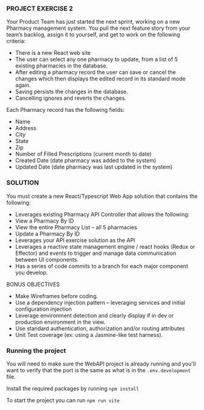 ### PROJECT EXERCISE 2
Your Product Team has just started the next sprint, working on a new Pharmacy management system.
You pull the next feature story from your team’s backlog, assign it to yourself, and get to work on the following criteria:
*	There is a new React web site
*	The user can select any one pharmacy to update, from a list of 5 existing pharmacies in the database.
*	After editing a pharmacy record the user can save or cancel the changes which then displays the edited record in its standard mode again.
*	Saving persists the changes in the database. 
*	Cancelling ignores and reverts the changes. 
 

 Each Pharmacy record has the following fields:

*	Name
* Address
*	City
*	State
*	Zip
*	Number of Filled Prescriptions (current month to date)
*	Created Date (date pharmacy was added to the system)
*	Updated Date (date pharmacy was last updated in the system)

### SOLUTION
You must create a new React/Typescript Web App solution that contains the following:
*	Leverages existing Pharmacy API Controller that allows the following:
  *	View a Pharmacy By ID
  *	View the entire Pharmacy List – all 5 pharmacies
  *	Update a Pharmacy By ID
*	Leverages your API exercise solution as the API
*	Leverages a reactive state management engine / react hooks (Redux or Effector) and events to trigger and manage data communication between UI components. 
*	Has a series of code commits to a branch for each major component you develop. 
 
BONUS OBJECTIVES
*	Make Wireframes before coding. 
*	Use a dependency injection pattern – leveraging services and initial configuration injection
*	Leverage environment detection and clearly display if in dev or production environment in the view. 
*	Use standard authentication, authorization and/or routing attributes
*	Unit Test coverage (ex: using a Jasmine-like test harness).


### Running the project

You will need to make sure the WebAPI project is already running and you'll want to verify that the port is the same as what is in the `.env.development` file. 

Install the required packages by running `npm install`

To start the project you can run `npm run vite`



